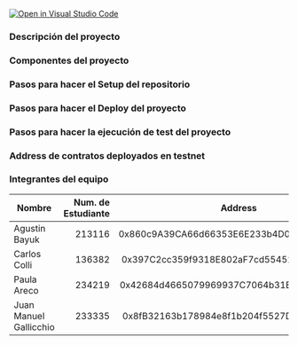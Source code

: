 [![Open in Visual Studio Code](https://classroom.github.com/assets/open-in-vscode-c66648af7eb3fe8bc4f294546bfd86ef473780cde1dea487d3c4ff354943c9ae.svg)](https://classroom.github.com/online_ide?assignment_repo_id=7872879&assignment_repo_type=AssignmentRepo)

### Descripción del proyecto

### Componentes del proyecto

### Pasos para hacer el Setup del repositorio

### Pasos para hacer el Deploy del proyecto

### Pasos para hacer la ejecución de test del proyecto

### Address de contratos deployados en testnet

###  Integrantes del equipo

| Nombre      | Num. de Estudiante      |  Address |
| ------------      | -----:  | :----:  |
| Agustin Bayuk      | 213116    |    0x860c9A39CA66d66353E6E233b4D04c47C2A4388F    |
| Carlos Colli| 136382     |    0x397C2cc359f9318E802aF7cd5545117175190d80     |
| Paula Areco| 234219     |    0x42684d4665079969937C7064b31Ea6A9172cF2e3      |
| Juan Manuel Gallicchio| 233335      |    0x8fB32163b178984e8f1b204f5527DE8A9D1bEBB8       |

                    
